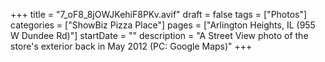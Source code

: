 +++
title = "7_oF8_8jOWJKehiF8PKv.avif"
draft = false
tags = ["Photos"]
categories = ["ShowBiz Pizza Place"]
pages = ["Arlington Heights, IL (955 W Dundee Rd)"]
startDate = ""
description = "A Street View photo of the store's exterior back in May 2012 (PC: Google Maps)"
+++
